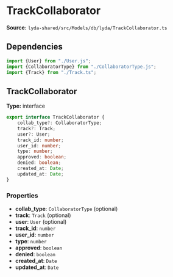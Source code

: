 # TrackCollaborator

**Source:** `lyda-shared/src/Models/db/lyda/TrackCollaborator.ts`

## Dependencies

```typescript
import {User} from "./User.js";
import {CollaboratorType} from "./CollaboratorType.js";
import {Track} from "./Track.ts";
```

## TrackCollaborator

**Type:** interface

```typescript
export interface TrackCollaborator {
    collab_type?: CollaboratorType;
    track?: Track;
    user?: User;
    track_id: number;
    user_id: number;
    type: number;
    approved: boolean;
    denied: boolean;
    created_at: Date;
    updated_at: Date;
}
```

### Properties

- **collab_type**: `C​o​l​l​a​b​o​r​a​t​o​r​T​y​p​e` (optional)
- **track**: `T​r​a​c​k` (optional)
- **user**: `U​s​e​r` (optional)
- **track_id**: `number`
- **user_id**: `number`
- **type**: `number`
- **approved**: `boolean`
- **denied**: `boolean`
- **created_at**: `D​a​t​e`
- **updated_at**: `D​a​t​e`

